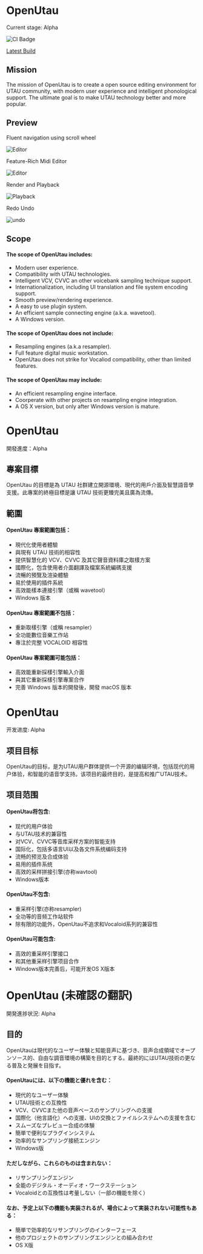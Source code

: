 
# OpenUtau
Current stage: Alpha

<img src="https://ci.appveyor.com/api/projects/status/github/stakira/OpenUtau?svg=true" alt="CI Badge"/>

<a href="https://ci.appveyor.com/project/stakira/openutau/build/artifacts" target="_blank">Latest Build</a>

## Mission
The mission of OpenUtau is to create a open source editing environment for UTAU community, with modern user experience and intelligent phonological support. The ultimate goal is to make UTAU technology better and more popular.

## Preview

Fluent navigation using scroll wheel

![Editor](Misc/GIFs/editor.gif)

Feature-Rich Midi Editor

![Editor](Misc/GIFs/editor2.gif)

Render and Playback

![Playback](Misc/GIFs/playback.gif)

Redo Undo

![undo](Misc/GIFs/undo.gif)

## Scope
#### The scope of OpenUtau includes:
- Modern user experience.
- Compatibility with UTAU technologies.
- Intelligent VCV, CVVC an other voicebank sampling technique support.
- Internationalization, including UI translation and file system encoding support.
- Smooth preview/rendering experience.
- A easy to use plugin system.
- An efficient sample connecting engine (a.k.a. wavetool).
- A Windows version.

#### The scope of OpenUtau does not include:
- Resampling engines (a.k.a resampler).
- Full feature digital music workstation.
- OpenUtau does not strike for Vocaliod compatibility, other than limited features.

#### The scope of OpenUtau may include:
- An efficient resampling engine interface.
- Coorperate with other projects on resampling engine integration.
- A OS X version, but only after Windows version is mature.

# OpenUtau
開發進度：Alpha

## 專案目標
OpenUtau 的目標是為 UTAU 社群建立開源環境、現代的用戶介面及智慧語音學支援。此專案的終極目標是讓 UTAU 技術更臻完美且廣為流傳。

## 範圍
#### OpenUtau 專案範圍包括：
- 現代化使用者體驗
- 與現有 UTAU 技術的相容性
- 提供智慧化的 VCV、CVVC 及其它聲音資料庫之取樣方案
- 國際化，包含使用者介面翻譯及檔案系統編碼支援
- 流暢的預覽及渲染體驗
- 易於使用的插件系統
- 高效能樣本連接引擎（或稱 wavetool）
- Windows 版本

#### OpenUtau 專案範圍不包括：
- 重新取樣引擎（或稱 resampler）
- 全功能數位音樂工作站
- 專注於完整 VOCALOID 相容性

#### OpenUtau 專案範圍可能包括：
- 高效能重新採樣引擎輸入介面
- 與其它重新採樣引擎專案合作
- 完善 Windows 版本的開發後，開發 macOS 版本

# OpenUtau
开发进度: Alpha

## 项目目标
OpenUtau的目标，是为UTAU用户群体提供一个开源的编辑环境，包括现代的用户体验，和智能的语音学支持。该项目的最终目的，是提高和推广UTAU技术。

## 项目范围
#### OpenUtau将包含:
- 现代的用户体验
- 与UTAU技术的兼容性
- 对VCV、CVVC等音库采样方案的智能支持
- 国际化，包括多语言UI以及各文件系统编码支持
- 流畅的预览及合成体验
- 易用的插件系统
- 高效的采样拼接引擎(亦称wavtool)
- Windows版本

#### OpenUtau不包含:
- 重采样引擎(亦称resampler)
- 全功等的音频工作站软件
- 除有限的功能外，OpenUtau不追求和Vocaloid系列的兼容性

#### OpenUtau可能包含:
- 高效的重采样引擎接口
- 和其他重采样引擎项目合作
- Windows版本完善后，可能开发OS X版本


# OpenUtau (未確認の翻訳)
開発進捗状況: Alpha

## 目的
OpenUtauは現代的なユーザー体験と知能音声に基づき、音声合成領域でオープンソース的、自由な調音環境の構築を目的とする。最終的にはUTAU技術の更なる普及と発展を目指す。

#### OpenUtauには、以下の機能と優れを含む：
- 現代的なユーザー体験
- UTAU技術との互換性
- VCV、CVVCまた他の音声ベースのサンプリングへの支援
- 国際化（他言語化）への支援、UIの交換とファイルシステムへの支援を含む
- スムーズなプレビュー合成の体験
- 簡単で便利なプラグインシステム
- 効率的なサンプリング接続エンジン
- Windows版

#### ただしながら、これらのものは含まれない：
- リサンプリングエンジン
- 全能のデジタル・オーディオ・ワークステーション
- Vocaloidとの互換性は考量しない（一部の機能を除く）

#### なお、予定上以下の機能も実装されるが、場合によって実装されない可能性もある：
- 簡単で効率的なリサンプリングのインターフェース
- 他のプロジェクトのサンプリングエンジンとの組み合わせ
- OS X版

